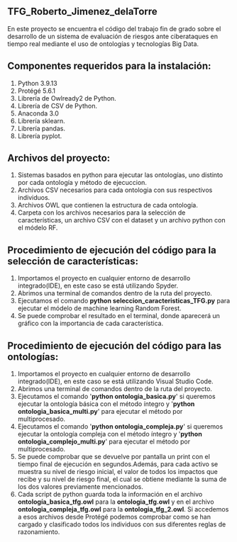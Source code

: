 ## TFG_Roberto_Jimenez_delaTorre
En este proyecto se encuentra el código del trabajo fin de grado sobre el desarrollo de un sistema de evaluación de riesgos ante ciberataques en tiempo real mediante el uso de ontologías y tecnologías Big Data.
## Componentes requeridos para la instalación:
1. Python 3.9.13
2. Protégé 5.6.1
3. Librería de Owlready2 de Python.
4. Librería de CSV de Python.
5. Anaconda 3.0
6. Librería sklearn.
7. Librería pandas.
8. Librería pyplot.
## Archivos del proyecto:
1. Sistemas basados en python para ejecutar las ontologías, uno distinto por cada ontología y método de ejecuccion.
2. Archivos CSV necesarios para cada ontologia con sus respectivos individuos.
3. Archivos OWL que contienen la estructura de cada ontología.
4. Carpeta con los archivos necesarios para la selección de características, un archivo CSV con el dataset y un archivo python con el módelo RF.
## Procedimiento de ejecución del código para la selección de características:
1. Importamos el proyecto en cualquier entorno de desarrollo integrado(IDE), en este caso se está utilizando Spyder.
2. Abrimos una terminal de comandos dentro de la ruta del proyecto.
3. Ejecutamos el comando **python seleccion_caracteristicas_TFG.py** para ejecutar el módelo de machine learning Random Forest.
4. Se puede comprobar el resultado en el terminal, donde aparecerá un gráfico con la importancia de cada característica.
## Procedimiento de ejecución del código para las ontologías:
1. Importamos el proyecto en cualquier entorno de desarrollo integrado(IDE), en este caso se está utilizando Visual Studio Code. 
3. Abrimos una terminal de comandos dentro de la ruta del proyecto.
4. Ejecutamos el comando '**python ontologia_basica.py**' si queremos ejecutar la ontología básica con el método íntegro y '**python ontologia_basica_multi.py**' para ejecutar el método por multiprocesado.
5. Ejecutamos el comando '**python ontologia_compleja.py**' si queremos ejecutar la ontología compleja con el método íntegro y '**python ontologia_complejo_multi.py**' para ejecutar el método por multiprocesado.
6. Se puede comprobar que se devuelve por pantalla un print con el tiempo final de ejecución en segundos.Además, para cada activo se muestra su nivel de riesgo   inicial, el valor de todos los impactos que recibe y su nivel de riesgo final, el cual se obtiene mediante la suma de los dos valores previamente mencionados.
7. Cada script de python guarda toda la información en el archivo **ontología_basica_tfg.owl** para la **ontologia_tfg.owl** y en el archivo **ontologia_compleja_tfg.owl** para la **ontologia_tfg_2.owl**. Si accedemos a esos archivos desde Protégé podemos comprobar como se han cargado y clasificado todos los individuos con sus diferentes reglas de razonamiento. 
